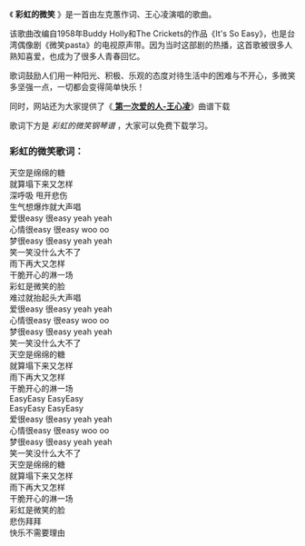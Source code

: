 

《 **彩虹的微笑** 》是一首由左克蕙作词、王心凌演唱的歌曲。

该歌曲改编自1958年Buddy Holly和The Crickets的作品《It's So
Easy》，也是台湾偶像剧《微笑pasta》的电视原声带。因为当时这部剧的热播，这首歌被很多人熟知喜爱，也成为了很多人青春回忆。

歌词鼓励人们用一种阳光、积极、乐观的态度对待生活中的困难与不开心，多微笑多坚强一点，一切都会变得简单快乐！

同时，网站还为大家提供了《[ **第一次爱的人-王心凌**](Music-1826.html "第一次爱的人-王心凌")》曲谱下载

歌词下方是 _彩虹的微笑钢琴谱_ ，大家可以免费下载学习。

### 彩虹的微笑歌词：

天空是绵绵的糖  
就算塌下来又怎样  
深呼吸 甩开悲伤  
生气想爆炸就大声唱  
爱很easy 很easy yeah yeah  
心情很easy 很easy woo oo  
梦很easy 很easy yeah yeah  
笑一笑没什么大不了  
雨下再大又怎样  
干脆开心的淋一场  
彩虹是微笑的脸  
难过就抬起头大声唱  
爱很easy 很easy yeah yeah  
心情很easy 很easy woo oo  
梦很easy 很easy yeah yeah  
笑一笑没什么大不了  
天空是绵绵的糖  
就算塌下来又怎样  
雨下再大又怎样  
干脆开心的淋一场  
EasyEasy EasyEasy  
EasyEasy EasyEasy  
爱很easy 很easy yeah yeah  
心情很easy 很easy woo oo  
梦很easy 很easy yeah yeah  
笑一笑没什么大不了  
天空是绵绵的糖  
就算塌下来又怎样  
雨下再大又怎样  
干脆开心的淋一场  
彩虹是微笑的脸  
悲伤拜拜  
快乐不需要理由

